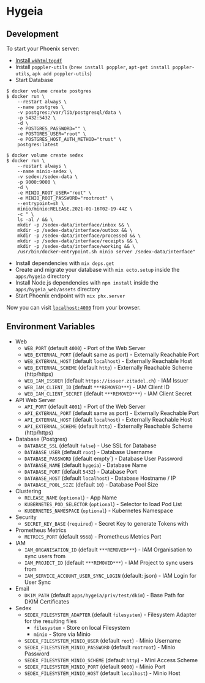 # Hygeia

## Development

To start your Phoenix server:

* [Install `wkhtmltopdf`](https://github.com/gutschilla/elixir-pdf-generator#wkhtmltopdf)
* Install `poppler-utils` (`brew install poppler`, `apt-get install poppler-utils`, `apk add poppler-utils`)
* Start Database

```console
$ docker volume create postgres
$ docker run \
    --restart always \
    --name postgres \
    -v postgres:/var/lib/postgresql/data \
    -p 5432:5432 \
    -d \
    -e POSTGRES_PASSWORD="" \
    -e POSTGRES_USER="root" \
    -e POSTGRES_HOST_AUTH_METHOD="trust" \
    postgres:latest
```

```console
$ docker volume create sedex
$ docker run \
    --restart always \
    --name minio-sedex \
    -v sedex:/sedex-data \
    -p 9000:9000 \
    -d \
    -e MINIO_ROOT_USER="root" \
    -e MINIO_ROOT_PASSWORD="rootroot" \
    --entrypoint=sh \
    minio/minio:RELEASE.2021-01-16T02-19-44Z \
    -c " \
    ls -al / && \
    mkdir -p /sedex-data/interface/inbox && \
    mkdir -p /sedex-data/interface/outbox && \
    mkdir -p /sedex-data/interface/processed && \
    mkdir -p /sedex-data/interface/receipts && \
    mkdir -p /sedex-data/interface/working && \
    /usr/bin/docker-entrypoint.sh minio server /sedex-data/interface"
```

  * Install dependencies with `mix deps.get`
  * Create and migrate your database with `mix ecto.setup` inside the `apps/hygeia` directory
  * Install Node.js dependencies with `npm install` inside the `apps/hygeia_web/assets` directory
  * Start Phoenix endpoint with `mix phx.server`

Now you can visit [`localhost:4000`](http://localhost:4000) from your browser.

## Environment Variables

* Web
  * `WEB_PORT` (default `4000`) - Port of the Web Server
  * `WEB_EXTERNAL_PORT` (default same as port) - Externally Reachable Port
  * `WEB_EXTERNAL_HOST` (default `localhost`) - Externally Reachable Host
  * `WEB_EXTERNAL_SCHEME` (default `http`) - Externally Reachable Scheme (http/https)
  * `WEB_IAM_ISSUER` (default `https://issuer.zitadel.ch`) - IAM Issuer
  * `WEB_IAM_CLIENT_ID` (default `***REMOVED***`) - IAM Client ID
  * `WEB_IAM_CLIENT_SECRET` (default `***REMOVED***`) - IAM Client Secret
* API Web Server
  * `API_PORT` (default `4001`) - Port of the Web Server
  * `API_EXTERNAL_PORT` (default same as port) - Externally Reachable Port
  * `API_EXTERNAL_HOST` (default `localhost`) - Externally Reachable Host
  * `API_EXTERNAL_SCHEME` (default `http`) - Externally Reachable Scheme (http/https)
* Database (Postgres)
  * `DATABASE_SSL` (default `false`) - Use SSL for Database
  * `DATABASE_USER` (default `root`) - Database Username
  * `DATABASE_PASSWORD` (default empty`) - Database User Password
  * `DATABASE_NAME` (default `hygeia`) - Database Name
  * `DATABASE_PORT` (default `5432`) - Database Port
  * `DATABASE_HOST` (default `localhost`) - Database Hostname / IP
  * `DATABASE_POOL_SIZE` (default `10`) - Database Pool Size
* Clustering
  * `RELEASE_NAME` (`optional`) - App Name
  * `KUBERNETES_POD_SELECTOR` (`optional`) - Selector to load Pod List
  * `KUBERNETES_NAMESPACE` (`optional`) - Kubernetes Namespace
* Security
  * `SECRET_KEY_BASE` (`required`) - Secret Key to generate Tokens with
* Prometheus Metrics
  * `METRICS_PORT` (default `9568`) - Prometheus Metrics Port
* IAM
  * `IAM_ORGANISATION_ID` (default `***REMOVED***`) - IAM Organisation to sync users from
  * `IAM_PROJECT_ID` (default `***REMOVED***`) - IAM Project to sync users from
  * `IAM_SERVICE_ACCOUNT_USER_SYNC_LOGIN` (default: json) - IAM Login for User Sync
* Email
  * `DKIM_PATH` (default `apps/hygeia/priv/test/dkim`) - Base Path for DKIM Certificates
* Sedex
  * `SEDEX_FILESYSTEM_ADAPTER` (default `filesystem`) - Filesystem Adapter for the resulting files
    * `filesystem` - Store on local Filesystem
    * `minio` - Store via Minio
  * `SEDEX_FILESYSTEM_MINIO_USER` (default `root`) - Minio Username
  * `SEDEX_FILESYSTEM_MINIO_PASSWORD` (default `rootroot`) - Minio Password
  * `SEDEX_FILESYSTEM_MINIO_SCHEME` (default `http`) - Mini Access Scheme
  * `SEDEX_FILESYSTEM_MINIO_PORT` (default `9000`) - Minio Port
  * `SEDEX_FILESYSTEM_MINIO_HOST` (default `localhost`) - Minio Host